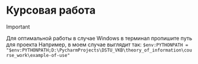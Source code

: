 # Курсовая работа

> [!IMPORTANT]
> Для оптимальной работы в случае Windows в терминал пропишите путь для проекта
> Например, в моем случае выглядит так: `$env:PYTHONPATH = "$env:PYTHONPATH;D:\PycharmProjects\DSTU_VKB\theory_of_information\course_work\example-of-use"  `

